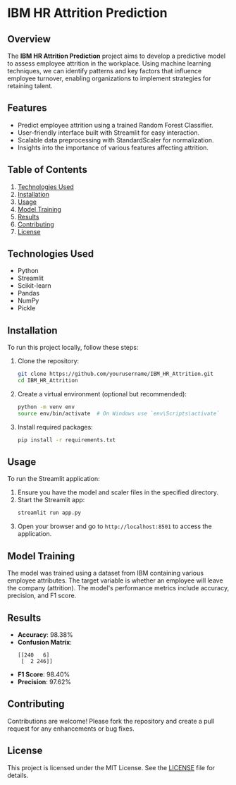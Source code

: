 # IBM HR Attrition Prediction

## Overview
The **IBM HR Attrition Prediction** project aims to develop a predictive model to assess employee attrition in the workplace. Using machine learning techniques, we can identify patterns and key factors that influence employee turnover, enabling organizations to implement strategies for retaining talent.

## Features
- Predict employee attrition using a trained Random Forest Classifier.
- User-friendly interface built with Streamlit for easy interaction.
- Scalable data preprocessing with StandardScaler for normalization.
- Insights into the importance of various features affecting attrition.

## Table of Contents
1. [Technologies Used](#technologies-used)
2. [Installation](#installation)
3. [Usage](#usage)
4. [Model Training](#model-training)
5. [Results](#results)
6. [Contributing](#contributing)
7. [License](#license)

## Technologies Used
- Python
- Streamlit
- Scikit-learn
- Pandas
- NumPy
- Pickle

## Installation
To run this project locally, follow these steps:

1. Clone the repository:
   ```bash
   git clone https://github.com/yourusername/IBM_HR_Attrition.git
   cd IBM_HR_Attrition
   ```

2. Create a virtual environment (optional but recommended):
   ```bash
   python -m venv env
   source env/bin/activate  # On Windows use `env\Scripts\activate`
   ```

3. Install required packages:
   ```bash
   pip install -r requirements.txt
   ```

## Usage
To run the Streamlit application:
1. Ensure you have the model and scaler files in the specified directory.
2. Start the Streamlit app:
   ```bash
   streamlit run app.py
   ```
3. Open your browser and go to `http://localhost:8501` to access the application.

## Model Training
The model was trained using a dataset from IBM containing various employee attributes. The target variable is whether an employee will leave the company (attrition). The model's performance metrics include accuracy, precision, and F1 score.

## Results
- **Accuracy**: 98.38%
- **Confusion Matrix**: 
  ```
  [[240   6]
   [  2 246]]
  ```
- **F1 Score**: 98.40%
- **Precision**: 97.62%

## Contributing
Contributions are welcome! Please fork the repository and create a pull request for any enhancements or bug fixes.

## License
This project is licensed under the MIT License. See the [LICENSE](LICENSE) file for details.